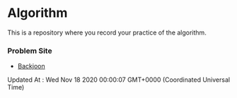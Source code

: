 # Algorithm

This is a repository where you record your practice of the algorithm.

### Problem Site

- [Backjoon](https://www.acmicpc.net/)

Updated At : Wed Nov 18 2020 00:00:07 GMT+0000 (Coordinated Universal Time)
